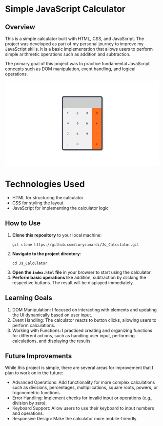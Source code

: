 <h1>Simple JavaScript Calculator</h1>
<h2>Overview</h2>

<p>This is a simple calculator built with HTML, CSS, and JavaScript. The project was developed as part of my personal journey to improve my JavaScript skills. It is a basic implementation that allows users to perform simple arithmetic operations such as addition and subtraction.</p>
    
<p>The primary goal of this project was to practice fundamental JavaScript concepts such as DOM manipulation, event handling, and logical operations.</p>

<img src="/gif/calculatorgif.gif" alt="calculator gif"/>

<h1>Technologies Used</h1>
<ul>
    <li>HTML for structuring the calculator</li>
    <li>CSS for styling the layout</li>
    <li>JavaScript for implementing the calculator logic</li>
</ul>

<h2>How to Use</h2>
    <ol>
        <li><strong>Clone this repository</strong> to your local machine:
            <pre><code>git clone https://github.com/iuryzanardi/Js_Calculator.git</code></pre>
        </li>
        <li><strong>Navigate to the project directory</strong>:
            <pre><code>cd Js_Calculator</code></pre>
        </li>
        <li><strong>Open the <code>index.html</code> file</strong> in your browser to start using the calculator.</li>
        <li><strong>Perform basic operations</strong> like addition, subtraction by clicking the respective buttons. The result will be displayed immediately.</li>
    </ol>

<h2>Learning Goals</h2>
<ol>
    <li>DOM Manipulation: I focused on interacting with elements and updating the UI dynamically based on user input.</li>
    <li>Event Handling: The calculator reacts to button clicks, allowing users to perform calculations.</li>
    <li>Working with Functions: I practiced creating and organizing functions for different actions, such as handling user input, performing calculations, and displaying the results.</li>
</ol>

<h2>Future Improvements</h2>
<p>While this project is simple, there are several areas for improvement that I plan to work on in the future:</p>

<ul>
    <li>Advanced Operations: Add functionality for more complex calculations such as divisions, percentages, multiplications, square roots, powers, or trigonometric functions.</li>
    <li>Error Handling: Implement checks for invalid input or operations (e.g., division by zero).</li>
    <li>Keyboard Support: Allow users to use their keyboard to input numbers and operations.</li>
    <li>Responsive Design: Make the calculator more mobile-friendly.</li>
</ul>
